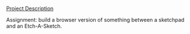 <A href="http://www.theodinproject.com/web-development-101/javascript-and-jquery">Project Description</a>

Assignment: build a browser version of something between a sketchpad and an Etch-A-Sketch.